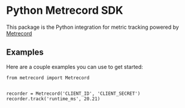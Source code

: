 # Python Metrecord SDK

This package is the Python integration for metric tracking powered by [Metrecord](https://app.metrecord.com)

## Examples

Here are a couple examples you can use to get started:



```
from metrecord import Metrecord


recorder = Metrecord('CLIENT_ID', 'CLIENT_SECRET')
recorder.track('runtime_ms', 20.21)

```
